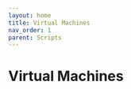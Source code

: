 ```yaml
---
layout: home
title: Virtual Machines
nav_order: 1
parent: Scripts
---
```


Virtual Machines
================
